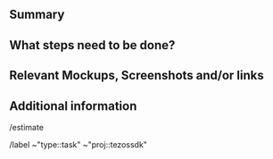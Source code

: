 <!---
1. Before opening a new issue, make sure it isn't a duplicate.

2. Include the name of the affected component, eg: account-transaction-list or scan-address

3. Fill all proposed paragraphs (even with NA, if nothing available)
--->

## Summary
<!--- Summarize the task concisely. --->



## What steps need to be done?
<!--- If it makes sense, list all necessary steps as a tasklist with checkboxes. --->



## Relevant Mockups, Screenshots and/or links
<!--- Paste or link any relevant mockups or screenshot that help to solve the task. --->



## Additional information
<!--- anything that might be important for whoever works with this issue.  --->



<!--- --------------------------------------------------- --->

<!--- if you already know, please add an estimate eg. 2h or 1d, else leave it as it is--->
/estimate



<!--- these standard labels will be added to this issue, leave it as it is --->
/label ~"type::task"  ~"proj::tezossdk"

